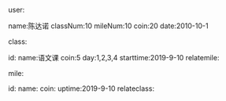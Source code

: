 user:

name:陈达诺
classNum:10
mileNum:10
coin:20
date:2010-10-1



class:

id:
name:语文课
coin:5
day:1,2,3,4
starttime:2019-9-10
relatemile:

mile:

id:
name:
coin:
uptime:2019-9-10
relateclass: